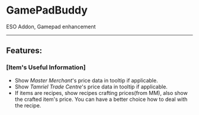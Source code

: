 # GamePadBuddy
ESO Addon, Gamepad enhancement

------

## Features:
### [Item's Useful Information]
* Show *Master Merchant*'s price data in tooltip if applicable.
* Show *Tamriel Trade Centre*'s price data in tooltip if applicable.
* If items are recipes, show recipes crafting prices(from MM), also show the crafted item's price. You can have a better choice how to deal with the recipe.
